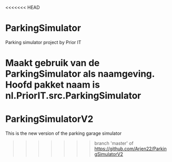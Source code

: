 <<<<<<< HEAD
# ParkingSimulator
Parking simulator project by Prior IT

Maakt gebruik van de ParkingSimulator als naamgeving. 
Hoofd pakket naam is nl.PriorIT.src.ParkingSimulator
=======
# ParkingSimulatorV2
This is the new version of the parking garage simulator
>>>>>>> branch 'master' of https://github.com/Arjen22/ParkingSimulatorV2
